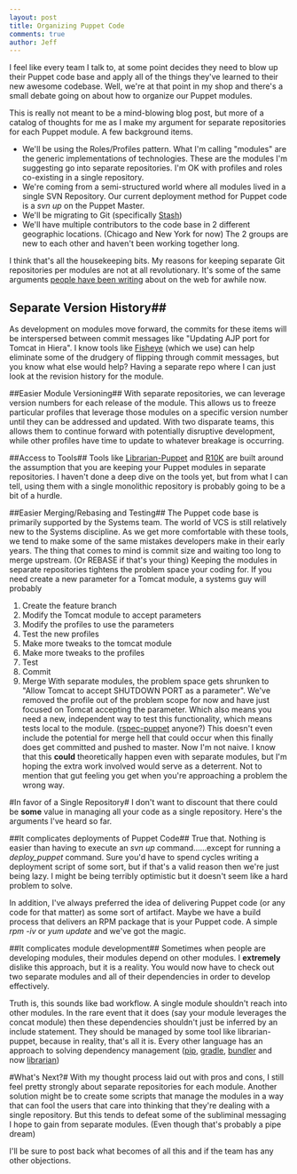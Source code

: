 ```yaml
---
layout: post
title: Organizing Puppet Code
comments: true
author: Jeff
---
```


I feel like every team I talk to, at some point decides they need to blow up their Puppet code base and apply all of the things they've learned to their new awesome codebase. Well, we're at that point in my shop and there's a small debate going on about how to organize our Puppet modules.

This is really not meant to be a mind-blowing blog post, but more of a catalog of thoughts for me as I make my argument for separate repositories for each Puppet module. A few background items.

* We'll be using the Roles/Profiles pattern. What I'm calling "modules" are the generic implementations of technologies. These are the modules I'm suggesting go into separate repositories. I'm OK with profiles and roles co-existing in a single repository.
* We're coming from a semi-structured world where all modules lived in a single SVN Repository. Our current deployment method for Puppet code is a *svn up* on the Puppet Master.
* We'll be migrating to Git (specifically [Stash](https://www.atlassian.com/stash))
* We'll have multiple contributors to the code base in 2 different geographic locations. (Chicago and New York for now) The 2 groups are new to each other and haven't been working together long.

I think that's all the housekeeping bits. My reasons for keeping separate Git repositories per modules are not at all revolutionary. It's some of the same arguments [people have been writing](http://garylarizza.com/blog/2014/02/17/puppet-workflow-part-1/) about on the web for awhile now.

## Separate Version History##
As development on modules move forward, the commits for these items will be interspersed between commit messages like "Updating AJP port for Tomcat in Hiera".  I know tools like [Fisheye](https://www.atlassian.com/software/fisheye/overview) (which we use) can help eliminate some of the drudgery of flipping through commit messages, but you know what else would help? Having a separate repo where I can just look at the revision history for the module.

##Easier Module Versioning##
With separate repositories, we can leverage version numbers for each release of the module. This allows us to freeze particular profiles that leverage those modules on a specific version number until they can be addressed and updated. With two disparate teams, this allows them to continue forward with potentially disruptive development, while other profiles have time to update to whatever breakage is occurring. 

##Access to Tools##
Tools like [Librarian-Puppet](http://librarian-puppet.com) and [R10K](https://github.com/adrienthebo/r10k) are built around the assumption that you are keeping your Puppet modules in separate repositories. I haven't done a deep dive on the tools yet, but from what I can tell, using them with a single monolithic repository is probably going to be a bit of a hurdle.

##Easier Merging/Rebasing and Testing##
The Puppet code base is primarily supported by the Systems team. The world of VCS is still relatively new to the Systems discipline. As we get more comfortable with these tools, we tend to make some of the same mistakes developers make in their early years. The thing that comes to mind is commit size and waiting too long to merge upstream. (Or REBASE if that's your thing) Keeping the modules in separate repositories tightens the problem space your coding for. If you need create a new parameter for a Tomcat module, a systems guy will probably
1. Create the feature branch
2. Modify the Tomcat module to accept parameters
3. Modify the profiles to use the parameters
4. Test the new profiles
5. Make more tweaks to the tomcat module
6. Make more tweaks to the profiles
7. Test
8. Commit
9. Merge
With separate modules, the problem space gets shrunken to "Allow Tomcat to accept SHUTDOWN PORT as a parameter".  We've removed the profile out of the problem scope for now and have just focused on Tomcat accepting the parameter. Which also means you need a new, independent way to test this functionality, which means tests local to the module. ([rspec-puppet](http://rspec-puppet.com) anyone?) This doesn't even include the potential for merge hell that could occur when this finally does get committed and pushed to master.
Now I'm not naive. I know that this **could** theoretically happen even with separate modules, but I'm hoping the extra work involved would serve as a deterrent. Not to mention that gut feeling you get when you're approaching a problem the wrong way.

#In favor of a Single Repository#
I don't want to discount that there could be **some** value in managing all your code as a single repository. Here's the arguments I've heard so far.

##It complicates deployments of Puppet Code##
True that. Nothing is easier than having to execute an *svn up* command......except for running a *deploy_puppet* command. Sure you'd have to spend cycles writing a deployment script of some sort, but if that's a valid reason then we're just being lazy. I might be being terribly optimistic but it doesn't seem like a hard problem to solve. 

In addition, I've always preferred the idea of delivering Puppet code (or any code for that matter) as some sort of artifact. Maybe we have a build process that delivers an RPM package that is your Puppet code. A simple *rpm -iv* or *yum update* and we've got the magic.

##It complicates module development##
Sometimes when people are developing modules, their modules depend on other modules. I **extremely** dislike this approach, but it is a reality. You would now have to check out two separate modules and all of their dependencies in order to develop effectively. 

Truth is, this sounds like bad workflow. A single module shouldn't reach into other modules. In the rare event that it does (say your module leverages the concat module) then these dependencies shouldn't just be inferred by an include statement. They should be managed by some tool like librarian-puppet, because in reality, that's all it is. Every other language has an approach to solving dependency management ([pip](http://pip.readthedocs.org), [gradle](http://www.gradle.org), [bundler](http://bundler.io) and now [librarian](http://librarian-puppet.com)) 

#What's Next?#
With my thought process laid out with pros and cons, I still feel pretty strongly about separate repositories for each module. Another solution might be to create some scripts that manage the modules in a way that can fool the users that care into thinking that they're dealing with a single repository. But this tends to defeat some of the subliminal messaging I hope to gain from separate modules. (Even though that's probably a pipe dream)

I'll be sure to post back what becomes of all this and if the team has any other objections.
